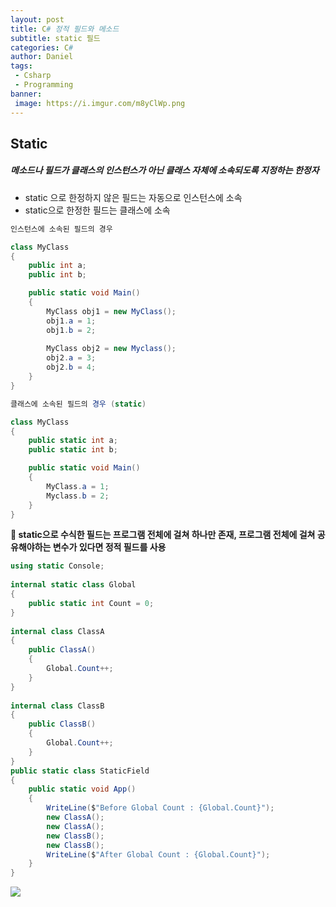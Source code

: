 ```yaml
---
layout: post
title: C# 정적 필드와 메소드
subtitle: static 필드
categories: C#
author: Daniel
tags: 
 - Csharp
 - Programming
banner:
 image: https://i.imgur.com/m8yClWp.png
---
```

Static
--
##### 메소드나 필드가 클래스의 인스턴스가 아닌 클래스 자체에 소속되도록 지정하는 한정자

- static 으로 한정하지 않은 필드는 자동으로 인스턴스에 소속
- static으로 한정한 필드는 클래스에 소속
```csharp
인스턴스에 소속된 필드의 경우

class MyClass
{
	public int a;
	public int b;

	public static void Main()
	{
		MyClass obj1 = new MyClass();
		obj1.a = 1;
		obj1.b = 2;
		
		MyClass obj2 = new Myclass();
		obj2.a = 3;
		obj2.b = 4;
	}
}
```

```csharp
클래스에 소속된 필드의 경우 (static)

class MyClass
{
	public static int a;
	public static int b;

	public static void Main()
	{
		MyClass.a = 1;
		Myclass.b = 2;
	}
}
```

**📍 static으로 수식한 필드는 프로그램 전체에 걸쳐 하나만 존재, 프로그램 전체에 걸쳐 공유해야하는 변수가 있다면 정적 필드를 사용**

```csharp
using static Console;  
  
internal static class Global  
{  
	public static int Count = 0;  
}  
  
internal class ClassA  
{  
	public ClassA()  
	{  
		Global.Count++;  
	}  
}  
  
internal class ClassB  
{  
	public ClassB()  
	{  
		Global.Count++;  
	}  
}  
public static class StaticField  
{  
	public static void App()  
	{  
		WriteLine($"Before Global Count : {Global.Count}");  
		new ClassA();  
		new ClassA();  
		new ClassB();  
		new ClassB();  
		WriteLine($"After Global Count : {Global.Count}");  
	}  
}
```

![](https://i.imgur.com/Jpunou1.jpg)
